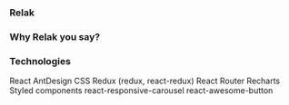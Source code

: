 ### Relak

### Why Relak you say?

### Technologies

React
AntDesign CSS
Redux (redux, react-redux)
React Router
Recharts
Styled components
react-responsive-carousel
react-awesome-button
